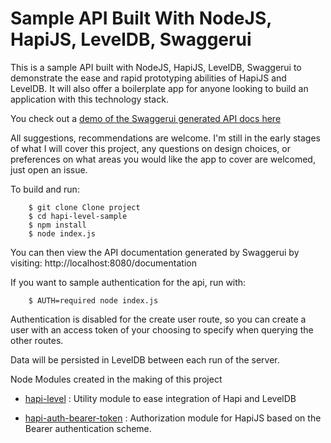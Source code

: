 Sample API Built With NodeJS, HapiJS, LevelDB, Swaggerui
=================

This is a sample API built with NodeJS, HapiJS, LevelDB, Swaggerui to demonstrate the ease and rapid prototyping abilities of HapiJS and LevelDB. It will also offer a boilerplate app for anyone looking to build an application with this technology stack.

You check out a [demo of the Swaggerui generated API docs here](http://johnbrett.me:8080/documentation)

All suggestions, recommendations are welcome. I'm still in the early stages of what I will cover this project, any questions on design choices, or preferences on what areas you would like the app to cover are welcomed, just open an issue.

To build and run:

        $ git clone Clone project
        $ cd hapi-level-sample
        $ npm install
        $ node index.js
        
You can then view the API documentation generated by Swaggerui by visiting: http://localhost:8080/documentation

If you want to sample authentication for the api, run with:

        $ AUTH=required node index.js
        
Authentication is disabled for the create user route, so you can create a user with an access token of your choosing to specify when querying the other routes.

Data will be persisted in LevelDB between each run of the server.

Node Modules created in the making of this project

 - [hapi-level](https://github.com/johnbrett/hapi-level) : Utility module to ease integration of Hapi and LevelDB

 - [hapi-auth-bearer-token](https://github.com/johnbrett/hapi-auth-bearer-token) : Authorization module for HapiJS based on the Bearer authentication scheme.

